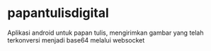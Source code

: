 # papantulisdigital

Aplikasi android untuk papan tulis, mengirimkan gambar yang telah terkonversi menjadi base64 melalui websocket 
